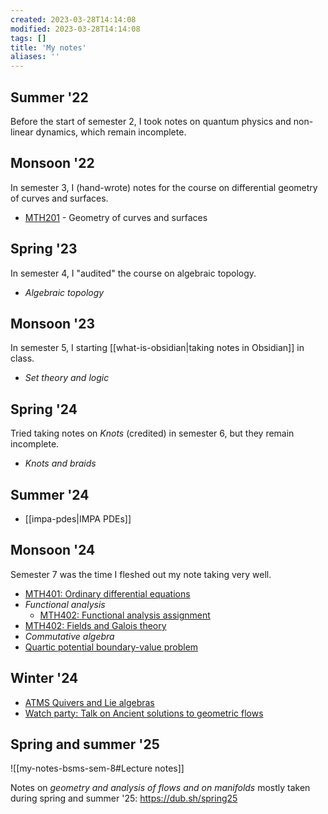 ```yaml
---
created: 2023-03-28T14:14:08
modified: 2023-03-28T14:14:08
tags: []
title: 'My notes'
aliases: ''
---
```

 
## Summer '22

Before the start of semester 2, I took notes on quantum physics and non-linear dynamics, which remain incomplete.

## Monsoon '22

In semester 3, I (hand-wrote) notes for the course on differential geometry of curves and surfaces.

- [MTH201](https://rupadarshiray.github.io/academicmatters/IISERM-MS21/MTH201/MTH201-lecture-notes.pdf) - Geometry of curves and surfaces

## Spring '23

In semester 4, I "audited" the course on algebraic topology.

- *Algebraic topology*

## Monsoon '23

In semester 5, I starting [[what-is-obsidian|taking notes in Obsidian]] in class.

- *Set theory and logic*

## Spring '24


Tried taking notes on *Knots* (credited) in semester 6, but they remain incomplete.

- *Knots and braids*

## Summer '24

- [[impa-pdes|IMPA PDEs]]

## Monsoon '24

Semester 7 was the time I fleshed out my note taking very well.

- [MTH401: Ordinary differential equations](https://drive.google.com/file/u/1/d/1Xde4N-f2FxmQtzFXBPUfx-827EcK9Xf4/view)
- *Functional analysis*
	- [MTH402: Functional analysis assignment](https://drive.google.com/open?id=1-2wZRQad-70A-FtUqLd11iB0ePLyhB-n&usp=drive_fs)
- [MTH402: Fields and Galois theory](https://drive.google.com/open?id=1-8m8M9y5qrqWFfLyEqg3VUMOTEkospqh&usp=drive_fs)
- *Commutative algebra*
- [Quartic potential boundary-value problem](https://drive.google.com/open?id=1--r7EvyN_3hsNwYXqH67NIzyneIuZAHs&usp=drive_fs)

## Winter '24


- [ATMS Quivers and Lie algebras](https://drive.google.com/open?id=1-4wRWyq0c_Jg_nu7T4cw16ua6fhcEGrB&usp=drive_fs)
- [Watch party: Talk on Ancient solutions to geometric flows](https://drive.google.com/open?id=10-lsJvPEWEAxGTNtDfgUjY0fGdfW17xL&usp=drive_fs)

## Spring and summer '25

![[my-notes-bsms-sem-8#Lecture notes]]

Notes on *geometry and analysis of flows and on manifolds* mostly taken during spring and summer '25: https://dub.sh/spring25